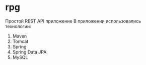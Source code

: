 # rpg
Простой REST API приложение
В приложении использовались технологии:
1. Maven
2. Tomcat
3. Spring
4. Spring Data JPA
5. MySQL

